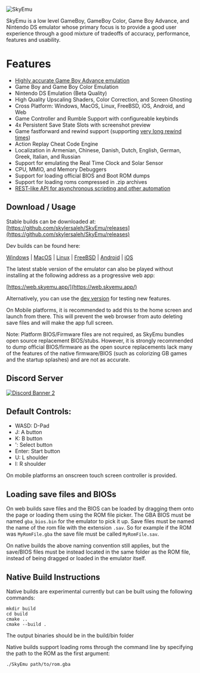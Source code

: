 ![SkyEmu](https://github.com/skylersaleh/SkyEmu-website/assets/7118296/9f1da564-8d08-40f1-a483-bf6a36e70ea1)

SkyEmu is a low level GameBoy, GameBoy Color, Game Boy Advance, and Nintendo DS emulator whose primary focus is to provide a good user experience through a good mixture of tradeoffs of accuracy, performance, features and usability.

# Features

- [Highly accurate Game Boy Advance emulation](docs/Accuracy.md)
- Game Boy and Game Boy Color Emulation
- Nintendo DS Emulation (Beta Quality)
- High Quality Upscaling Shaders, Color Correction, and Screen Ghosting
- Cross Platform: Windows, MacOS, Linux, FreeBSD, iOS, Android, and Web
- Game Controller and Rumble Support with configureable keybinds
- 4x Persistent Save State Slots with screenshot preview
- Game fastforward and rewind support (supporting [very long rewind times](https://www.youtube.com/watch?v=Sfc_1NKbiKg))
- Action Replay Cheat Code Engine 
- Localization in Armenian, Chinese, Danish, Dutch, English, German, Greek, Italian, and Russian
- Support for emulating the Real Time Clock and Solar Sensor
- CPU, MMIO, and Memory Debuggers
- Support for loading official BIOS and Boot ROM dumps
- Support for loading roms compressed in .zip archives
- [REST-like API for asynchronous scripting and other automation](docs/HTTP_CONTROL_SERVER.md)

## Download / Usage

Stable builds can be downloaded at: [https://github.com/skylersaleh/SkyEmu/releases](https://github.com/skylersaleh/SkyEmu/releases)

Dev builds can be found here:

[Windows](https://nightly.link/skylersaleh/SkyEmu/workflows/deploy_win/dev/WindowsRelease.zip) | [MacOS](https://nightly.link/skylersaleh/SkyEmu/workflows/deploy_mac/dev/MacOSRelease.zip) | [Linux](https://nightly.link/skylersaleh/SkyEmu/workflows/deploy_linux/dev/LinuxRelease.zip) | [FreeBSD](https://nightly.link/skylersaleh/SkyEmu/workflows/deploy_freebsd/dev/FreeBSDRelease.zip) | [Android](https://nightly.link/skylersaleh/SkyEmu/workflows/deploy_android/dev/AndroidRelease.zip) | 
[iOS](https://nightly.link/skylersaleh/SkyEmu/workflows/deploy_ios/dev/iOSRelease.zip)





The latest stable version of the emulator can also be played without installing at the following address as a progressive web app:

[https://web.skyemu.app/](https://web.skyemu.app/)

Alternatively, you can use the [dev version](https://web.skyemu.app/branch/dev) for testing new features.

On Mobile platforms, it is recommended to add this to the home screen and launch from there. This will prevent the web browser from auto deleting save files and will make the app full screen. 

Note: Platform BIOS/Firmware files are not required, as SkyEmu bundles open source replacement BIOS/stubs. However, it is strongly recommended to dump official BIOS/firmware as the open source replacements lack many of the features of the native firmware/BIOS (such as colorizing GB games and the startup splashes) and are not as accurate. 

## Discord Server

<a href="https://discord.gg/tnUEtmJgA5" rel="Join Discord Server">![Discord Banner 2](https://discordapp.com/api/guilds/1131322341645893783/widget.png?style=banner2)</a>

## Default Controls:

- WASD: D-Pad
- J: A button
- K: B button
- ': Select button
- Enter: Start button
- U: L shoulder
- I: R shoulder

On mobile platforms an onscreen touch screen controller is provided. 

## Loading save files and BIOSs

On web builds save files and the BIOS can be loaded by dragging them onto the page or loading them using the ROM file picker. The GBA BIOS must be named `gba_bios.bin` for the emulator to pick it up. Save files must be named the name of the rom file with the extension `.sav`. So for example if the ROM was `MyRomFile.gba` the save file must be called `MyRomFile.sav`. 

On native builds the above naming convention still applies, but the save/BIOS files must be instead located in the same folder as the ROM file, instead of being dragged or loaded in the emulator itself.

## Native Build Instructions

Native builds are experimental currently but can be built using the following commands:

```
mkdir build
cd build
cmake .. 
cmake --build . 
```

The output binaries should be in the build/bin folder

Native builds support loading roms through the command line by specifying the path to the ROM as the first argument: 

```
./SkyEmu path/to/rom.gba
```
